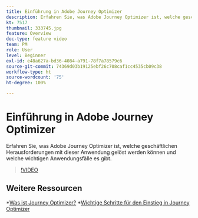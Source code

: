 ```yaml
---
title: Einführung in Adobe Journey Optimizer
description: Erfahren Sie, was Adobe Journey Optimizer ist, welche geschäftlichen Herausforderungen mit dieser Anwendung gelöst werden können und welche wichtigen Anwendungsfälle es gibt.
kt: 7517
thumbnail: 333745.jpg
feature: Overview
doc-type: feature video
team: PM
role: User
level: Beginner
exl-id: e48a627a-bd36-4084-a791-78f7a78579c6
source-git-commit: 74369d03b19125ebf26c708caf1cc4535cb09c38
workflow-type: ht
source-wordcount: '75'
ht-degree: 100%

---
```


# Einführung in Adobe Journey Optimizer

Erfahren Sie, was Adobe Journey Optimizer ist, welche geschäftlichen Herausforderungen mit dieser Anwendung gelöst werden können und welche wichtigen Anwendungsfälle es gibt.

>[!VIDEO](https://video.tv.adobe.com/v/333745?quality=12)

## Weitere Ressourcen

*[Was ist Journey Optimizer?](https://experienceleague.adobe.com/docs/journey-optimizer/using/get-started/get-started.html?lang=de)
*[Wichtige Schritte für den Einstieg in Journey Optimizer](https://experienceleague.adobe.com/docs/journey-optimizer/using/get-started/quick-start.html?lang=de)
